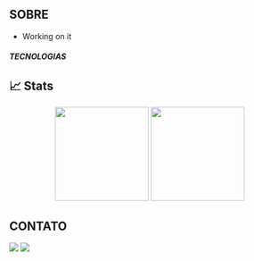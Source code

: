 ##  SOBRE

- Working on it

#### _TECNOLOGIAS_

<!-- ANTIGO 
  1.  **_JavaScript_**: 
        - Conhecimento intermediário. 
        - Experiência com os frameworks React e Next.js
        - TypeScript básico.
        - Node.js


         <img src="https://cdn.jsdelivr.net/gh/devicons/devicon/icons/javascript/javascript-original.svg" width="20" height="20" />  
         <img src="https://cdn.jsdelivr.net/gh/devicons/devicon/icons/typescript/typescript-original.svg" width="20" height="20"/>
         <img src="https://cdn.jsdelivr.net/gh/devicons/devicon/icons/nodejs/nodejs-original.svg" width="20" height="20"/>
         <img src="https://cdn.jsdelivr.net/gh/devicons/devicon/icons/react/react-original.svg" width="20" height="20"/>


  2.  **_SQL_**:
       - Conhecimento Intermediário
       - MySQL, Oracle DB, MongoDB.

  3. **_Git_**:
      - Conhecimento básico.
-->

## :chart_with_upwards_trend: Stats

<div align='center'>
<img height="168em"src="https://github-readme-stats.vercel.app/api/top-langs/?username=jaovw&layout=compact&langs_count=7&theme=github_dark" /> 
<img height="168em"src="https://github-readme-stats.vercel.app/api?username=jaovw&show_icons=true&theme=github_dark&include_all_commits=true&count_private=true" />
</div>

## CONTATO 

<div>
<a href="https://www.linkedin.com/in/jo%C3%A3o-victor-woncce-80207519a/" target="_blank">
  <img src="https://img.shields.io/badge/-LinkedIn-%230077B5?style=for-the-badge&logo=linkedin&logoColor=white" target="_blank"></a>   

<a href = "mailto:joojvw@gmail.com">
  <img src="https://img.shields.io/badge/Gmail-D14836?style=for-the-badge&logo=gmail&logoColor=white" target="_blank"></a>

</div>


